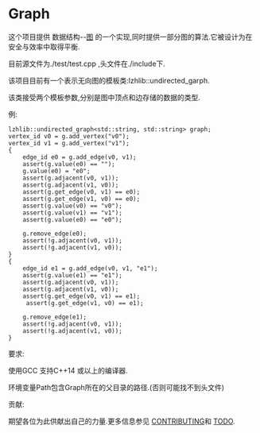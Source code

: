 # Graph
这个项目提供 数据结构--[图](https://en.wikipedia.org/wiki/Graph_(discrete_mathematics)) 的一个实现,同时提供一部分图的算法.它被设计为在安全与效率中取得平衡.

目前源文件为./test/test.cpp ,头文件在./include下.

该项目目前有一个表示无向图的模板类:lzhlib::undirected_garph.

该类接受两个模板参数,分别是图中顶点和边存储的数据的类型.

例:

    lzhlib::undirected_graph<std::string, std::string> graph;
    vertex_id v0 = g.add_vertex("v0");
    vertex_id v1 = g.add_vertex("v1");
    {
        edge_id e0 = g.add_edge(v0, v1);
        assert(g.value(e0) == "");
        g.value(e0) = "e0";
        assert(g.adjacent(v0, v1));
        assert(g.adjacent(v1, v0));
        assert(g.get_edge(v0, v1) == e0);
        assert(g.get_edge(v1, v0) == e0);
        assert(g.value(v0) == "v0");
        assert(g.value(v1) == "v1");
        assert(g.value(e0) == "e0");

        g.remove_edge(e0);
        assert(!g.adjacent(v0, v1));
        assert(!g.adjacent(v1, v0));
    }
    {
        edge_id e1 = g.add_edge(v0, v1, "e1");
        assert(g.value(e1) == "e1");
        assert(g.adjacent(v0, v1));
        assert(g.adjacent(v1, v0));
        assert(g.get_edge(v0, v1) == e1);
         assert(g.get_edge(v1, v0) == e1);

        g.remove_edge(e1);
        assert(!g.adjacent(v0, v1));
        assert(!g.adjacent(v1, v0));
    }


要求:

使用GCC 支持C++14 或以上的编译器.

环境变量Path包含Graph所在的父目录的路径.(否则可能找不到头文件)

贡献:

期望各位为此供献出自己的力量.更多信息参见 [CONTRIBUTING](./CONTRIBUTING.md)和 [TODO](./TODO.md).
